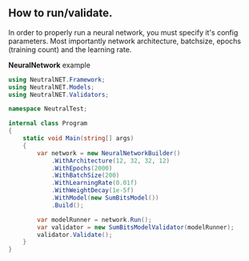 ## How to run/validate.

In order to properly run a neural network, you must specify it's config parameters.
Most importantly network architecture, batchsize, epochs (training count) and the learning rate.

**NeuralNetwork** example

```cs
using NeutralNET.Framework;
using NeutralNET.Models;
using NeutralNET.Validators;

namespace NeutralTest;

internal class Program
{
    static void Main(string[] args)
    {
        var network = new NeuralNetworkBuilder()
            .WithArchitecture(12, 32, 32, 12)
            .WithEpochs(2000)
            .WithBatchSize(200)
            .WithLearningRate(0.01f)
            .WithWeightDecay(1e-5f)
            .WithModel(new SumBitsModel())
            .Build();

        var modelRunner = network.Run();
        var validator = new SumBitsModelValidator(modelRunner);
        validator.Validate();
    }
}

```
